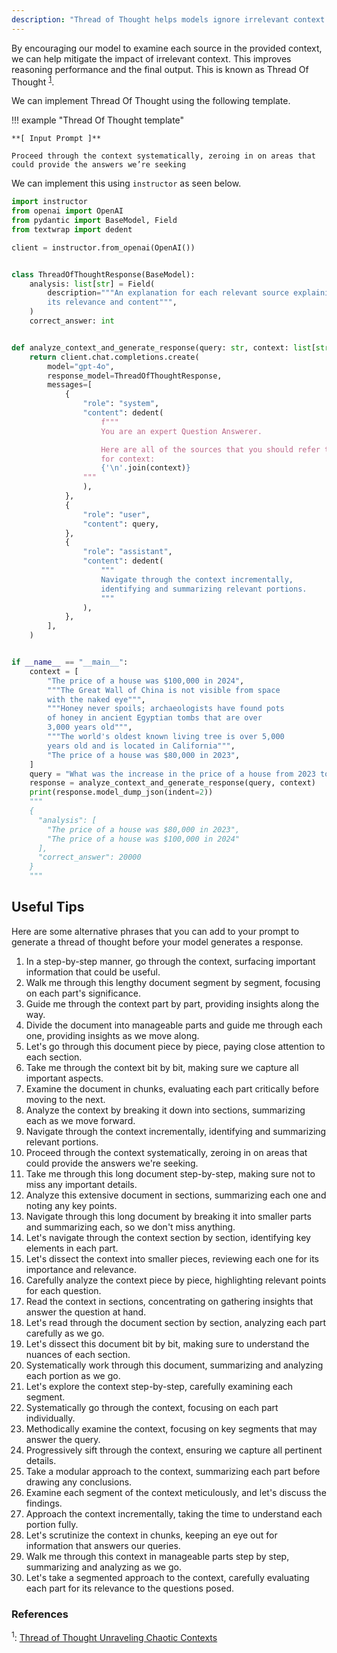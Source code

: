```yaml
---
description: "Thread of Thought helps models ignore irrelevant context in their prompt, improving overall response quality and relevance"
---
```


By encouraging our model to examine each source in the provided context, we can help mitigate the impact of irrelevant context. This improves reasoning performance and the final output. This is known as Thread Of Thought <sup><a href="https://arxiv.org/pdf/2311.08734">1</a></sup>.

We can implement Thread Of Thought using the following template.

!!! example "Thread Of Thought template"

    **[ Input Prompt ]**

    Proceed through the context systematically, zeroing in on areas that could provide the answers we’re seeking

We can implement this using `instructor` as seen below.

```python hl_lines="42-43"
import instructor
from openai import OpenAI
from pydantic import BaseModel, Field
from textwrap import dedent

client = instructor.from_openai(OpenAI())


class ThreadOfThoughtResponse(BaseModel):
    analysis: list[str] = Field(
        description="""An explanation for each relevant source explaining
        its relevance and content""",
    )
    correct_answer: int


def analyze_context_and_generate_response(query: str, context: list[str]):
    return client.chat.completions.create(
        model="gpt-4o",
        response_model=ThreadOfThoughtResponse,
        messages=[
            {
                "role": "system",
                "content": dedent(
                    f"""
                    You are an expert Question Answerer.

                    Here are all of the sources that you should refer to
                    for context:
                    {'\n'.join(context)}
                """
                ),
            },
            {
                "role": "user",
                "content": query,
            },
            {
                "role": "assistant",
                "content": dedent(
                    """
                    Navigate through the context incrementally,
                    identifying and summarizing relevant portions.
                    """
                ),
            },
        ],
    )


if __name__ == "__main__":
    context = [
        "The price of a house was $100,000 in 2024",
        """The Great Wall of China is not visible from space
        with the naked eye""",
        """Honey never spoils; archaeologists have found pots
        of honey in ancient Egyptian tombs that are over
        3,000 years old""",
        """The world's oldest known living tree is over 5,000
        years old and is located in California""",
        "The price of a house was $80,000 in 2023",
    ]
    query = "What was the increase in the price of a house from 2023 to 2024"
    response = analyze_context_and_generate_response(query, context)
    print(response.model_dump_json(indent=2))
    """
    {
      "analysis": [
        "The price of a house was $80,000 in 2023",
        "The price of a house was $100,000 in 2024"
      ],
      "correct_answer": 20000
    }
    """
```

## Useful Tips

Here are some alternative phrases that you can add to your prompt to generate a thread of thought before your model generates a response.

1. In a step-by-step manner, go through the context, surfacing important information that could be useful.
2. Walk me through this lengthy document segment by segment, focusing on each part's significance.
3. Guide me through the context part by part, providing insights along the way.
4. Divide the document into manageable parts and guide me through each one, providing insights as we move along.
5. Let's go through this document piece by piece, paying close attention to each section.
6. Take me through the context bit by bit, making sure we capture all important aspects.
7. Examine the document in chunks, evaluating each part critically before moving to the next.
8. Analyze the context by breaking it down into sections, summarizing each as we move forward.
9. Navigate through the context incrementally, identifying and summarizing relevant portions.
10. Proceed through the context systematically, zeroing in on areas that could provide the answers we're seeking.
11. Take me through this long document step-by-step, making sure not to miss any important details.
12. Analyze this extensive document in sections, summarizing each one and noting any key points.
13. Navigate through this long document by breaking it into smaller parts and summarizing each, so we don't miss anything.
14. Let's navigate through the context section by section, identifying key elements in each part.
15. Let's dissect the context into smaller pieces, reviewing each one for its importance and relevance.
16. Carefully analyze the context piece by piece, highlighting relevant points for each question.
17. Read the context in sections, concentrating on gathering insights that answer the question at hand.
18. Let's read through the document section by section, analyzing each part carefully as we go.
19. Let's dissect this document bit by bit, making sure to understand the nuances of each section.
20. Systematically work through this document, summarizing and analyzing each portion as we go.
21. Let's explore the context step-by-step, carefully examining each segment.
22. Systematically go through the context, focusing on each part individually.
23. Methodically examine the context, focusing on key segments that may answer the query.
24. Progressively sift through the context, ensuring we capture all pertinent details.
25. Take a modular approach to the context, summarizing each part before drawing any conclusions.
26. Examine each segment of the context meticulously, and let's discuss the findings.
27. Approach the context incrementally, taking the time to understand each portion fully.
28. Let's scrutinize the context in chunks, keeping an eye out for information that answers our queries.
29. Walk me through this context in manageable parts step by step, summarizing and analyzing as we go.
30. Let's take a segmented approach to the context, carefully evaluating each part for its relevance to the questions posed.

### References

<sup id="ref-1">1</sup>: [Thread of Thought Unraveling Chaotic Contexts](https://arxiv.org/pdf/2311.08734)
